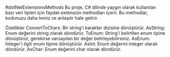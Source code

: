 #dotNetExtensionsMethods
Bu proje, C# dilinde yaygın olarak kullanılan bazı veri tipleri için faydalı extension methodları içerir. Bu methodlar, kodunuzu daha temiz ve anlaşılır hale getirir.

Özellikler
ConvertToChars: Bir string'i karakter dizisine dönüştürür.
AsString: Enum değerini string olarak döndürür.
ToEnum: String'i belirtilen enum tipine dönüştürür, gerekirse varsayılan bir değer belirleyebilirsiniz.
AsEnum: Integer'ı ilgili enum tipine dönüştürür.
AsInt: Enum değerini integer olarak döndürür.
AsChar: Enum değerini char olarak döndürür.
